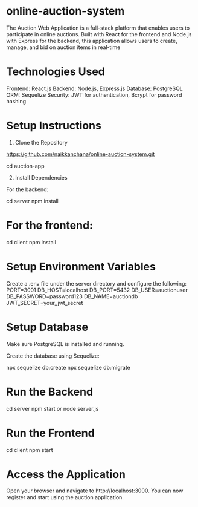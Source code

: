 # online-auction-system
The Auction Web Application is a full-stack platform that enables users to participate in online auctions. Built with React for the frontend and Node.js with Express for the backend, this application allows users to create, manage, and bid on auction items in real-time

# Technologies Used

Frontend: React.js
Backend: Node.js, Express.js
Database: PostgreSQL
ORM: Sequelize
Security: JWT for authentication, Bcrypt for password hashing

# Setup Instructions
1. Clone the Repository

https://github.com/naikkanchana/online-auction-system.git

cd auction-app

2. Install Dependencies

For the backend:

cd server
npm install

# For the frontend:
cd client
npm install

# Setup Environment Variables
Create a .env file under the server directory and configure the following:
PORT=3001
DB_HOST=localhost
DB_PORT=5432
DB_USER=auctionuser
DB_PASSWORD=password123
DB_NAME=auctiondb
JWT_SECRET=your_jwt_secret

# Setup Database
Make sure PostgreSQL is installed and running.

Create the database using Sequelize:

npx sequelize db:create
npx sequelize db:migrate

#  Run the Backend
cd server
npm start or node server.js

# Run the Frontend
cd client
npm start

# Access the Application
Open your browser and navigate to http://localhost:3000. You can now register and start using the auction application.
